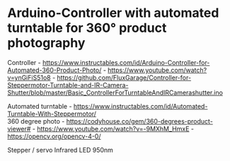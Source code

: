 # Arduino-Controller with automated turntable for 360° product photography

Controller - https://www.instructables.com/id/Arduino-Controller-for-Automated-360-Product-Photo/ 
           - https://www.youtube.com/watch?v=ynGiFiS51o8
           - https://github.com/FluxGarage/Controller-for-Steppermotor-Turntable-and-IR-Camera-Shutter/blob/master/Basic_ControllerForTurntableAndIRCamerashutter.ino

Automated turntable - https://www.instructables.com/id/Automated-Turntable-With-Steppermotor/  
360 degree photo - https://codyhouse.co/gem/360-degrees-product-viewer#
                 - https://www.youtube.com/watch?v=-9MXhM_HmxE
                 - https://opencv.org/opencv-4-0/


Stepper / servo 
Infrared LED 950nm



